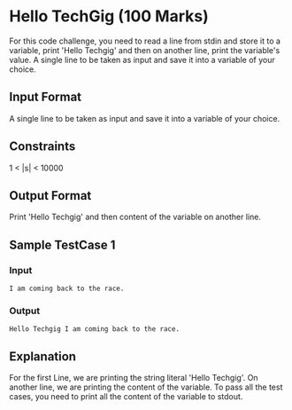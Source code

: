 # Hello TechGig (100 Marks)

For this code challenge, you need to read a line from stdin and store it to a variable, print 'Hello Techgig' and then on another line, print the variable's value.
A single line to be taken as input and save it into a variable of your choice.

## Input Format
A single line to be taken as input and save it into a variable of your choice. 

## Constraints
1 <  |s| < 10000

## Output Format
Print 'Hello Techgig' and then content of the variable on another line. 

## Sample TestCase 1

### Input
`I am coming back to the race.`

### Output
`Hello Techgig
I am coming back to the race.`

## Explanation
For the first Line, we are printing the string literal 'Hello Techgig'. On another line, we are printing the content of the variable. To pass all the test cases, you need to print all the content of the variable to stdout.